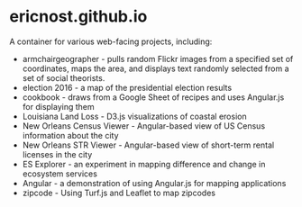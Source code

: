 # ericnost.github.io
A container for various web-facing projects, including:
* armchairgeographer - pulls random Flickr images from a specified set of coordinates, maps the area, and displays text randomly selected from a set of social theorists.
* election 2016 - a map of the presidential election results
* cookbook - draws from a Google Sheet of recipes and uses Angular.js for displaying them
* Louisiana Land Loss - D3.js visualizations of coastal erosion
* New Orleans Census Viewer - Angular-based view of US Census information about the city
* New Orleans STR Viewer - Angular-based view of short-term rental licenses in the city
* ES Explorer - an experiment in mapping difference and change in ecosystem services
* Angular - a demonstration of using Angular.js for mapping applications
* zipcode - Using Turf.js and Leaflet to map zipcodes
